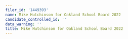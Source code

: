 ```yaml
---
filer_id: '1449393'
name: Mike Hutchinson for Oakland School Board 2022
candidate_controlled_id: ''
data_warning: ''
title: Mike Hutchinson for Oakland School Board 2022
---
```

